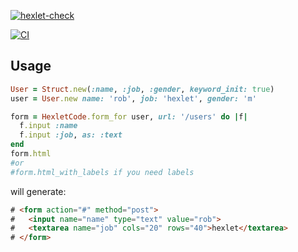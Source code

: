 [![hexlet-check](https://github.com/blackfoxik/rails-project-63/actions/workflows/hexlet-check.yml/badge.svg)](https://github.com/blackfoxik/rails-project-63/actions/workflows/hexlet-check.yml)

[![CI](https://github.com/blackfoxik/rails-project-63/actions/workflows/main.yml/badge.svg)](https://github.com/blackfoxik/rails-project-63/actions/workflows/main.yml)

## Usage
```ruby
User = Struct.new(:name, :job, :gender, keyword_init: true)
user = User.new name: 'rob', job: 'hexlet', gender: 'm'

form = HexletCode.form_for user, url: '/users' do |f|
  f.input :name
  f.input :job, as: :text
end
form.html
#or
#form.html_with_labels if you need labels
```
will generate:
```html
# <form action="#" method="post">
#   <input name="name" type="text" value="rob">
#   <textarea name="job" cols="20" rows="40">hexlet</textarea>
# </form>
```
